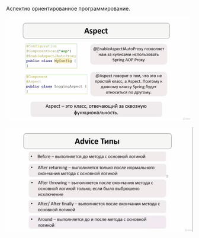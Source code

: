 Аспектно ориентированное программирование.

![alt text][def]

[def]: image.png

![alt text](image-1.png)